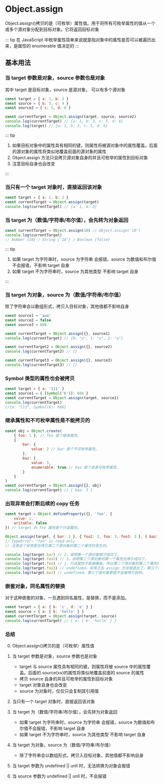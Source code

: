 # Object.assign

Object.assign()拷贝的是（可枚举）属性值。用于将所有可枚举属性的值从一个或多个源对象分配到目标对象。它将返回目标对象

::: tip
在 JavaScript 中枚举属性简单来说就是指对象中的属性是否可以被遍历出来，是属性的 enumerable 值决定的
:::

## 基本用法

### 当 target 参数是对象，source 参数也是对象

其中 target 是目标对象，source 是源对象， 可以有多个源对象

```javascript
const target = { a: 1, b: 2 }
const source = { b: 3, c: 4 }
const source2 = { c: 5, d: 6 }

const currentTarget = Object.assign(target, source, source2)
console.log(currentTarget) // {a: 1, b: 3, c: 5, d: 6}
console.log(target) // {a: 1, b: 3, c: 5, d: 6}
```

::: tip

1. 如果目标对象中的属性具有相同的键，则属性将被源对象中的属性覆盖。后面的源对象的属性将类似地覆盖前面的源对象的属性
2. Object.assign 方法只会拷贝源对象自身的并且可枚举的属性到目标对象
3. 注意目标自身也会改变

:::

### 当只有一个 target 对象时，直接返回该对象

```javascript
const target = { a: 1, b: 2 }
const currentTarget = Object.assign(target)
console.log(currentTarget) // {a: 1, b: 2}
```

### 当 target 为（数值/字符串/布尔值），会先转为对象返回

```javascript
const currentTarget = Object.assign(10) // Object.assign('10')
console.log(currentTarget)
// Number {10} / String {'10'} / Boolean {false}
```

::: tip

1. 如果 target 为字符串时，source 为字符串 会报错，source 为数值和布尔值不会报错，不影响 target 自身
2. 如果 target 不为字符串时，source 为其他类型 不影响 target 自身

:::

### 当 target 为对象，source 为（数值/字符串/布尔值）

除了字符串会以数组形式，拷贝入目标对象，其他值都不影响自身

```javascript
const source1 = 'aaa'
const source2 = false
const source3 = 666

const currentTarget = Object.assign({}, source1)
console.log(currentTarget) // {0: "a", 1: "a", 2: "a"}

const currentTarget2 = Object.assign({}, source2)
console.log(currentTarget2) // {}

const currentTarget3 = Object.assign({}, source3)
console.log(currentTarget3) // {}
```

### Symbol 类型的属性也会被拷贝

```javascript
const target = { a: '111' }
const source1 = { [Symbol('6')]: 666 }
const currentTarget = Object.assign(target, source1)
console.log(currentTarget)
//{a: "111", Symbol(6): 666}
```

### 继承属性和不可枚举属性是不能拷贝的

```javascript
const obj = Object.create(
    { foo: 1 }, // foo 是个继承属性。
    {
        bar: {
            value: 2 // bar 是个不可枚举属性。
        },
        baz: {
            value: 3,
            enumerable: true // baz 是个自身可枚举属性。
        }
    }
)
const currentTarget = Object.assign({}, obj)
console.log(currentTarget) // { baz: 3 }
```

### 出现异常会打断后续的 copy 任务

```javascript
const target = Object.defineProperty({}, 'foo', {
    value: 1,
    writable: false
}) // target 的 foo 属性是个只读属性。

Object.assign(target, { bar: 2 }, { foo2: 3, foo: 3, foo3: 3 }, { baz: 4 })
// TypeError: "foo" is read-only
// 注意这个异常是在拷贝第二个源对象的第二个属性时发生的。

console.log(target.bar) // 2，说明第一个源对象拷贝成功了。
console.log(target.foo2) // 3，说明第二个源对象的第一个属性也拷贝成功了。
console.log(target.foo) // 1，只读属性不能被覆盖，所以第二个源对象的第二个属性拷贝失败了。
console.log(target.foo3) // undefined，异常之后 assign 方法就退出了，第三个属性是不会被拷贝到的。
console.log(target.baz) // undefined，第三个源对象更是不会被拷贝到的。
```

### 嵌套对象，同名属性的替换

对于这种嵌套的对象，一旦遇到同名属性，是替换，而不是添加。

```javascript
const target = { a: { b: 'c', d: 'e' } }
const source = { a: { b: 'hello' } }
const currentTarget = Object.assign(target, source)
console.log(currentTarget) // { a: { b: 'hello' } }
```

### 总结

0.  Object.assign()拷贝的是（可枚举）属性值

1.  当 target 参数是对象，source 参数也是对象
    -   target 与 source 属性具有相同的键，则属性将被 source 中的属性覆盖。后面的 source(xx)的属性将类似地覆盖前面的 source 的属性
    -   拷贝 source 自身的并且可枚举的属性到目标对象
    -   target 对象自身也会改变
    -   source 为对象时，仅仅只会复制其引用值
2.  当只有一个 target 对象时，直接返回该对象
3.  当 target 为（数值/字符串/布尔值），会先转为对象返回
    -   如果 target 为字符串时，source 为字符串 会报错，source 为数值和布尔值不会报错，不影响 target 自身
    -   如果 target 不为字符串时，source 为其他类型 不影响 target 自身
4.  当 target 为对象，source 为（数值/字符串/布尔值）
    -   除了字符串会以数组形式，拷贝入目标对象，其他值都不影响自身
5.  当 target 参数为 undefined || unll 时，无法转换为对象会报错

6.  当 source 参数为 undefined || unll 时，不会报错
